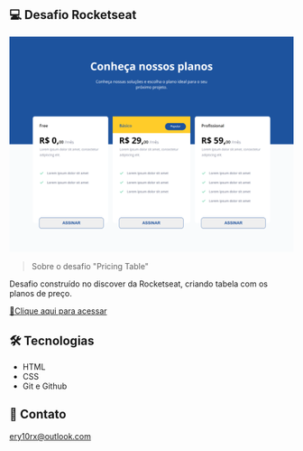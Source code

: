 ## 💻 Desafio Rocketseat

![preview](./github/preview.png)

> Sobre o desafio "Pricing Table"

Desafio construído no discover da Rocketseat, criando tabela com os planos de preço.

[🔗Clique aqui para acessar](https://ery10.github.io/Pricing-Table/)

##  🛠 Tecnologias

- HTML
- CSS
- Git e Github

## 💙 Contato

ery10rx@outlook.com